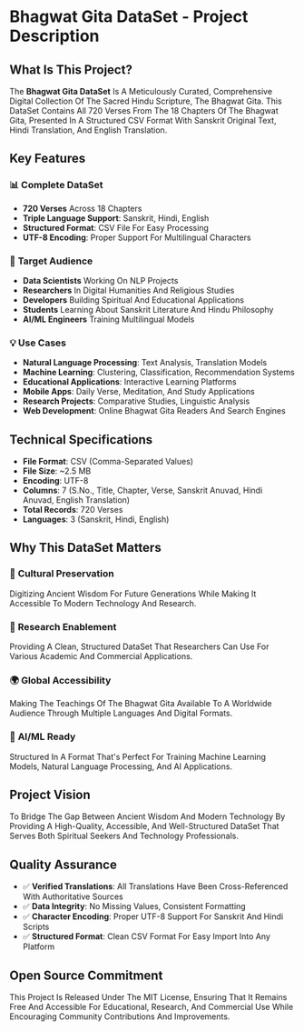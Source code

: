# Bhagwat Gita DataSet - Project Description

## What Is This Project?

The **Bhagwat Gita DataSet** Is A Meticulously Curated, Comprehensive Digital Collection Of The Sacred Hindu Scripture, The Bhagwat Gita. This DataSet Contains All 720 Verses From The 18 Chapters Of The Bhagwat Gita, Presented In A Structured CSV Format With Sanskrit Original Text, Hindi Translation, And English Translation.

## Key Features

### 📊 **Complete DataSet**
- **720 Verses** Across 18 Chapters
- **Triple Language Support**: Sanskrit, Hindi, English
- **Structured Format**: CSV File For Easy Processing
- **UTF-8 Encoding**: Proper Support For Multilingual Characters

### 🎯 **Target Audience**
- **Data Scientists** Working On NLP Projects
- **Researchers** In Digital Humanities And Religious Studies
- **Developers** Building Spiritual And Educational Applications
- **Students** Learning About Sanskrit Literature And Hindu Philosophy
- **AI/ML Engineers** Training Multilingual Models

### 💡 **Use Cases**
- **Natural Language Processing**: Text Analysis, Translation Models
- **Machine Learning**: Clustering, Classification, Recommendation Systems
- **Educational Applications**: Interactive Learning Platforms
- **Mobile Apps**: Daily Verse, Meditation, And Study Applications
- **Research Projects**: Comparative Studies, Linguistic Analysis
- **Web Development**: Online Bhagwat Gita Readers And Search Engines

## Technical Specifications

- **File Format**: CSV (Comma-Separated Values)
- **File Size**: ~2.5 MB
- **Encoding**: UTF-8
- **Columns**: 7 (S.No., Title, Chapter, Verse, Sanskrit Anuvad, Hindi Anuvad, English Translation)
- **Total Records**: 720 Verses
- **Languages**: 3 (Sanskrit, Hindi, English)

## Why This DataSet Matters

### 🌟 **Cultural Preservation**
Digitizing Ancient Wisdom For Future Generations While Making It Accessible To Modern Technology And Research.

### 🔬 **Research Enablement**
Providing A Clean, Structured DataSet That Researchers Can Use For Various Academic And Commercial Applications.

### 🌍 **Global Accessibility**
Making The Teachings Of The Bhagwat Gita Available To A Worldwide Audience Through Multiple Languages And Digital Formats.

### 🤖 **AI/ML Ready**
Structured In A Format That's Perfect For Training Machine Learning Models, Natural Language Processing, And AI Applications.

## Project Vision

To Bridge The Gap Between Ancient Wisdom And Modern Technology By Providing A High-Quality, Accessible, And Well-Structured DataSet That Serves Both Spiritual Seekers And Technology Professionals.

## Quality Assurance

- ✅ **Verified Translations**: All Translations Have Been Cross-Referenced With Authoritative Sources
- ✅ **Data Integrity**: No Missing Values, Consistent Formatting
- ✅ **Character Encoding**: Proper UTF-8 Support For Sanskrit And Hindi Scripts
- ✅ **Structured Format**: Clean CSV Format For Easy Import Into Any Platform

## Open Source Commitment

This Project Is Released Under The MIT License, Ensuring That It Remains Free And Accessible For Educational, Research, And Commercial Use While Encouraging Community Contributions And Improvements.